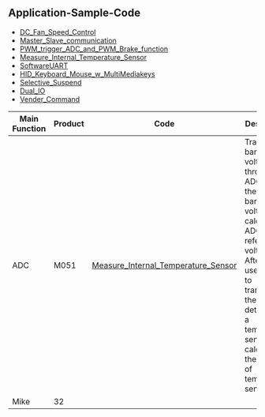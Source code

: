 Application-Sample-Code
-----------------------
- [DC_Fan_Speed_Control](http://www.nuvoton.com/opencms/resource-download.jsp?tp_GUID=EC0120151216133919)
- [Master_Slave_communication](http://www.nuvoton.com/opencms/resource-download.jsp?tp_GUID=EC0120151216134016)
- [PWM_trigger_ADC_and_PWM_Brake_function](http://www.nuvoton.com/opencms/resource-download.jsp?tp_GUID=EC0120151216134105)
- [Measure_Internal_Temperature_Sensor](http://www.nuvoton.com/opencms/resource-download.jsp?tp_GUID=EC0120151216133639)
- [SoftwareUART](http://www.nuvoton.com/opencms/resource-download.jsp?tp_GUID=EC0120151216133807)
- [HID_Keyboard_Mouse_w_MultiMediakeys](http://www.nuvoton.com/opencms/resource-download.jsp?tp_GUID=EC0120151216134204)
- [Selective_Suspend](http://www.nuvoton.com/opencms/resource-download.jsp?tp_GUID=EC0120151216134257)
- [Dual_IO](http://www.nuvoton.com/opencms/resource-download.jsp?tp_GUID=EC0120151216134343)
- [Vender_Command](http://www.nuvoton.com/opencms/resource-download.jsp?tp_GUID=EC0120151216134432)


| Main Function | Product  | Code | Description |
| ------------- | -------- | ---- | ----------- |
|      ADC      |    M051  | [Measure_Internal_Temperature_Sensor](http://www.nuvoton.com/opencms/resource-download.jsp?tp_GUID=EC0120151216133639) | Transform band-gap voltage through ADC7, and then use band-gap voltage to calculate ADC reference voltage. After that, use ADC7 to transform the value detected by a temperature sensor to calculate the voltage of temperature sensor. |
| Mike       |  32 |
